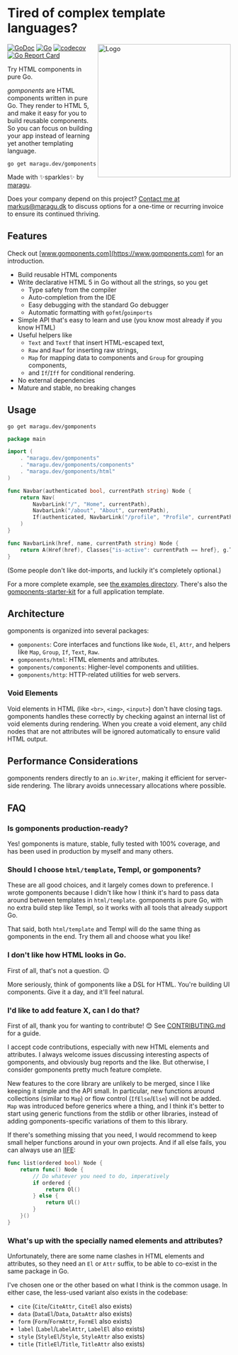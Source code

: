 # Tired of complex template languages?

<img src="logo.png" alt="Logo" width="300" align="right">

[![GoDoc](https://pkg.go.dev/badge/maragu.dev/gomponents)](https://pkg.go.dev/maragu.dev/gomponents)
[![Go](https://github.com/maragudk/gomponents/actions/workflows/ci.yml/badge.svg)](https://github.com/maragudk/gomponents/actions/workflows/ci.yml)
[![codecov](https://codecov.io/gh/maragudk/gomponents/branch/main/graph/badge.svg)](https://codecov.io/gh/maragudk/gomponents)
[![Go Report Card](https://goreportcard.com/badge/maragu.dev/gomponents)](https://goreportcard.com/report/maragu.dev/gomponents)

Try HTML components in pure Go.

_gomponents_ are HTML components written in pure Go.
They render to HTML 5, and make it easy for you to build reusable components.
So you can focus on building your app instead of learning yet another templating language.

```shell
go get maragu.dev/gomponents
```

Made with ✨sparkles✨ by [maragu](https://www.maragu.dev/).

Does your company depend on this project? [Contact me at markus@maragu.dk](mailto:markus@maragu.dk?Subject=Supporting%20your%20project) to discuss options for a one-time or recurring invoice to ensure its continued thriving.

## Features

Check out [www.gomponents.com](https://www.gomponents.com) for an introduction.

- Build reusable HTML components
- Write declarative HTML 5 in Go without all the strings, so you get
  - Type safety from the compiler
  - Auto-completion from the IDE
  - Easy debugging with the standard Go debugger
  - Automatic formatting with `gofmt`/`goimports`
- Simple API that's easy to learn and use (you know most already if you know HTML)
- Useful helpers like
  - `Text` and `Textf` that insert HTML-escaped text,
  - `Raw` and `Rawf` for inserting raw strings,
  - `Map` for mapping data to components and `Group` for grouping components,
  - and `If`/`Iff` for conditional rendering.
- No external dependencies
- Mature and stable, no breaking changes

## Usage

```shell
go get maragu.dev/gomponents
```

```go
package main

import (
	. "maragu.dev/gomponents"
	. "maragu.dev/gomponents/components"
	. "maragu.dev/gomponents/html"
)

func Navbar(authenticated bool, currentPath string) Node {
	return Nav(
		NavbarLink("/", "Home", currentPath),
		NavbarLink("/about", "About", currentPath),
		If(authenticated, NavbarLink("/profile", "Profile", currentPath)),
	)
}

func NavbarLink(href, name, currentPath string) Node {
	return A(Href(href), Classes{"is-active": currentPath == href}, g.Text(name))
}
```

(Some people don't like dot-imports, and luckily it's completely optional.)

For a more complete example, see [the examples directory](internal/examples/).
There's also the [gomponents-starter-kit](https://github.com/maragudk/gomponents-starter-kit) for a full application template.

## Architecture

gomponents is organized into several packages:

- `gomponents`: Core interfaces and functions like `Node`, `El`, `Attr`, and helpers like `Map`, `Group`, `If`, `Text`, `Raw`.
- `gomponents/html`: HTML elements and attributes.
- `gomponents/components`: Higher-level components and utilities.
- `gomponents/http`: HTTP-related utilities for web servers.

### Void Elements

Void elements in HTML (like `<br>`, `<img>`, `<input>`) don't have closing tags.
gomponents handles these correctly by checking against an internal list of void elements during rendering.
When you create a void element, any child nodes that are not attributes will be ignored automatically to ensure valid HTML output.

## Performance Considerations

gomponents renders directly to an `io.Writer`, making it efficient for server-side rendering.
The library avoids unnecessary allocations where possible.

## FAQ

### Is gomponents production-ready?

Yes! gomponents is mature, stable, fully tested with 100% coverage, and has been used in production by myself and many others.

### Should I choose `html/template`, Templ, or gomponents?

These are all good choices, and it largely comes down to preference.
I wrote gomponents because I didn't like how I think it's hard to pass data around between templates in `html/template`.
gomponents is pure Go, with no extra build step like Templ, so it works with all tools that already support Go.

That said, both `html/template` and Templ will do the same thing as gomponents in the end. Try them all and choose what you like!

### I don't like how HTML looks in Go.

First of all, that's not a question. 😉

More seriously, think of gomponents like a DSL for HTML. You're building UI components. Give it a day, and it'll feel natural.

### I'd like to add feature X, can I do that?

First of all, thank you for wanting to contribute! 😊 See [CONTRIBUTING.md](CONTRIBUTING.md) for a guide.

I accept code contributions, especially with new HTML elements and attributes.
I always welcome issues discussing interesting aspects of gomponents, and obviously bug reports and the like.
But otherwise, I consider gomponents pretty much feature complete.

New features to the core library are unlikely to be merged, since I like keeping it simple and the API small.
In particular, new functions around collections (similar to `Map`) or flow control (`IfElse`/`Else`) will not be added.
`Map` was introduced before generics where a thing, and I think it's better to start using generic functions
from the stdlib or other libraries, instead of adding gomponents-specific variations of them to this library.

If there's something missing that you need, I would recommend to keep small helper functions around in your own projects.
And if all else fails, you can always use an [IIFE](https://developer.mozilla.org/en-US/docs/Glossary/IIFE):

```go
func list(ordered bool) Node {
	return func() Node {
		// Do whatever you need to do, imperatively
		if ordered {
			return Ol()
		} else {
			return Ul()
		}
	}()
}
```

### What's up with the specially named elements and attributes?

Unfortunately, there are some name clashes in HTML elements and attributes, so they need an `El` or `Attr` suffix,
to be able to co-exist in the same package in Go.

I've chosen one or the other based on what I think is the common usage.
In either case, the less-used variant also exists in the codebase:

- `cite` (`Cite`/`CiteAttr`, `CiteEl` also exists)
- `data` (`DataEl`/`Data`, `DataAttr` also exists)
- `form` (`Form`/`FormAttr`, `FormEl` also exists)
- `label` (`Label`/`LabelAttr`, `LabelEl` also exists)
- `style` (`StyleEl`/`Style`, `StyleAttr` also exists)
- `title` (`TitleEl`/`Title`, `TitleAttr` also exists)
